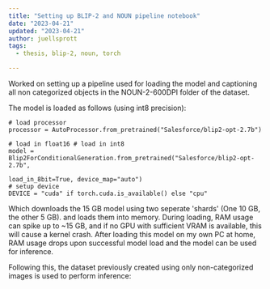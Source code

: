 ```yaml
---
title: "Setting up BLIP-2 and NOUN pipeline notebook"
date: "2023-04-21"
updated: "2023-04-21"
author: juellsprott
tags:
  - thesis, blip-2, noun, torch

---
```




Worked on setting up a pipeline used for loading the model and captioning all non categorized objects in the NOUN-2-600DPI folder of the dataset. 

The model is loaded as follows (using int8 precision): 
```
# load processor
processor = AutoProcessor.from_pretrained("Salesforce/blip2-opt-2.7b")

# load in float16 # load in int8
model = Blip2ForConditionalGeneration.from_pretrained("Salesforce/blip2-opt-2.7b",
                                                      load_in_8bit=True, device_map="auto")
# setup device
DEVICE = "cuda" if torch.cuda.is_available() else "cpu"
```

Which downloads the 15 GB model using two seperate 'shards' (One 10 GB, the other 5 GB). and loads them into memory. During loading, RAM usage can spike up to ~15 GB, and if no GPU with sufficient VRAM is available, this will cause a kernel crash. After loading this model on my own PC at home, RAM usage drops upon successful model load and the model can be used for inference.

Following this, the dataset previously created using only non-categorized images is used to perform inference:
